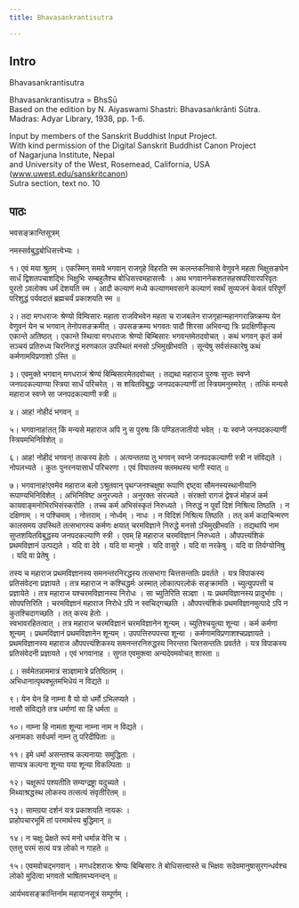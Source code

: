 ```yaml
---
title: Bhavasankrantisutra

---
```

## Intro
  
  
  
  
Bhavasankrantisutra  
  
  
  
  
Bhavasankrantisutra = BhsSū  
Based on the edition by N. Aiyaswami Shastri: Bhavasaṅkrānti Sūtra.  
Madras: Adyar Library, 1938, pp. 1-6.  
  
  
Input by members of the Sanskrit Buddhist Input Project.  
With kind permission of the Digital Sanskrit Buddhist Canon Project  
of Nagarjuna Institute, Nepal  
and University of the West, Rosemead, California, USA  
(www.uwest.edu/sanskritcanon)  
Sutra section, text no. 10  
  
  
  
  
  
  


## पाठः
  
  
  
  
  
  
भवसङ्क्रान्तिसूत्रम्  
  
नमस्सर्वबुद्धबोधिसत्त्वेभ्यः ।  
  
१। एवं मया श्रुतम् । एकस्मिन् समये भगवान् राजगृहे विहरति स्म कलन्तकनिवासे वेणुवने महता भिक्षुसङघेन सार्धं द्विशतपचाशद्भिः भिक्षुभिः सम्बहुलैश्च बोधिसत्त्वमहासत्त्वैः । अथ भगवाननेकशतसहस्रपरिवारपरिवृतः पुरतो ऽवलोक्य धर्मं देशयति स्म । आदौ कल्याणं मध्ये कल्याणमवसाने कल्याणं स्वर्थं सुव्यजनं केवलं परिपूर्णं परिशुद्धं पर्यवदातं ब्रह्मचर्यं प्रकाशयति स्म ॥  
  
२। तदा मगधराजः श्रेण्यो विम्विसारः महाता राजविभवेन महता च राजबलेन राजगृहान्महानगरान्निष्क्रम्य येन वेणुवनं येन च भगवान् तेनोपसङक्रमीत् । उपसङक्रम्य भगवतः पादौ शिरसा अभिवन्द्य त्रिः प्रदक्षिणीकृत्य एकान्ते अतिष्ठत् । एकान्ते स्थित्वा मगधराजः श्रेण्यो बिम्बिसारः भगवन्तमेतदवोचत् । कथं भगवन् कृतं कर्म सञ्चयं प्रतिरुध्य चिरनिरुद्धं मरणकाल उपस्थितं मनसो ऽभिमुखीभवति । सून्येषु सर्वसंस्कारेषु कथं कर्मणामविप्रणाशो ऽस्ति ॥  
  
३। एवमुक्ते भगवान् मगधराजं श्रेण्यं बिम्बिसारमेतदवोचत् । तद्यथा महाराज पुरुषः सुप्तः स्वप्ने जनपदकल्याण्या स्त्रिया सार्धं परिचरेत् । स शयितविबुद्धः जनपदकल्याणीं तां स्त्रियमनुस्मरेत् । तत्किं मन्यसे महाराज स्वप्ने सा जनपदकल्याणी स्त्री ॥  
  
४। आह! नोहीदं भगवन् ॥  
  
५। भगवानाह!तत् किं मन्यसे महाराज अपि नु स पुरुषः किं पण्डितजातीयो भवेत् । यः स्वप्ने जनपदकल्याणीं स्त्रियमभिनिविशेत् ॥  
  
६। आह! नोहीदं भगवन्! तत्कस्य हेतोः । अत्यन्ततया तु भगवन् स्वप्ने जनपदकल्याणी स्त्री न संविद्यते । नोपलभ्यते । कुतः पुनरनयासार्धं परिचरणा । एवं विघातस्य क्लमथस्य भागी स्यात् ॥  
  
७। भगवानाह!एवमेव महाराज बलो ऽश्रुतवान् पृथग्जनश्चक्षुषा रूपाणि द्दष्ट्वा सौमनस्यस्थानीयानि रूपाण्यभिनिविशेत् । अभिनिविष्ट अनुरज्यते । अनुरक्तः संरज्यते । संरक्तो रागजं द्वेषजं मोहजं कर्म कायवाङ्मनोभिरभिसंस्करोति । तच्च कर्म अभिसंस्कृतं निरुध्यते । निरुद्धं न पूर्वां दिशं निश्रित्य तिष्ठति । न दक्षिणाम् । न पश्चिमाम् । नोत्तराम् । नोर्ध्वम् । नाधः । न विदिशं निश्रित्य तिष्ठति । तत् कर्म कदाचिन्मरण कालसमय उपस्थिते तत्सभागस्य कर्मणः क्षयात् चरमविज्ञाने निरुद्धे मनसो ऽभिमुखीभवति । तद्यथापि नाम सुप्तशयितविबुद्धस्य जनपदकल्याणि स्त्री । एवम् हि महाराज चरमविज्ञानं निरुध्यते । औपपत्त्यंशिकं प्रथमविज्ञानं उत्पद्यते । यदि वा देवे । यदि वा मानुषे । यदि वासुरे । यदि वा नरकेषु । यदि वा तिर्यग्योनिषु । यदि वा प्रेतेषु ।  
  
तस्य च महाराज प्रथमविज्ञानस्य समनन्तरनिरद्धस्य तत्सभागा चित्तसन्ततिः प्रवर्तते । यत्र विपाकस्य प्रतिसंवेदना प्रज्ञायते । तत्र महाराज न कश्चिद्धर्मः अस्मात् लोकात्परलोकं सङ्क्रामति । च्युत्युपपत्ती च प्रज्ञायेते । तत्र महाराज यश्चरमविज्ञानस्य निरोधः । सा च्युतिरिति सञ्ज्ञा । यः प्रथमविज्ञानस्य प्रादुर्भावः । सोपपत्तिरिति । चरमविज्ञानं महाराज निरोधे ऽपि न स्वचिद्गच्छति । औपपत्त्यंशिकं प्रथमविज्ञानमुत्पादे ऽपि न कुतश्चिदागच्छति । तत् कस्य हेतोः ।  
स्वभावरहितत्वात् । तत्र महाराज चरमविज्ञानं चरमविज्ञानेन शून्यम् । च्युतिश्चयुत्या शून्या । कर्म कर्मणा शून्यम् । प्रथमविज्ञानं प्रथमविज्ञानेन शून्यम् । उपपत्तिरुपपत्त्या शून्या । कर्मणामविप्रणाशश्चप्रज्ञायते । प्रथमविज्ञानस्य महाराज औपपत्त्यंशिकस्य समनन्तरनिरुद्धस्य निरन्तरा चित्तसन्ततिः प्रवर्तते । यत्र विपाकस्य प्रतिसंवेदनी प्रज्ञायते । एवं भगवानाह । सुगत एवमुक्त्वा अन्यदेवमवोचत् शास्ता ॥  
  
८। सर्वमेतन्नाममात्रं सञ्ज्ञामात्रे प्रतिष्ठितम् ।  
अभिधानात्पृथक्भूतमभिधेयं न विद्यते ॥  
  
९। येन येन हि नाम्ना वै यो यो धर्मो ऽभिलप्यते ।  
नासौ संविद्यते तत्र धर्माणां सा हि धर्मता ॥  
  
१०। नाम्ना हि नामता शून्या नाम्ना नाम न विद्यते ।  
अनामकाः सर्वधर्मा नाम्न तु परिदीपिताः ॥  
  
११। इमे धर्मा असन्तश्च कल्पनायाः समुद्धिताः ।  
साप्यत्र कल्पना शून्या यया शून्या विकल्पिताः ॥  
  
१२। चक्षूरूपं पश्यतीति सम्यग्द्रष्ट्रा यदुच्यते ।  
मिथ्याश्रद्धस्थ लोकस्य तत्सत्यं संवृतीरितम् ॥  
  
१३। सामग्रया दर्शनं यत्र प्रकाशयति नायकः ।  
प्राहोपचारभूमिं तां परमार्थस्य बुद्धिमान् ॥  
  
१४। न चक्षूः प्रेक्षते रूपं मनो धर्मान्न वेत्ति च ।  
एतत्तु परमं सत्यं यत्र लोको न गाहते ॥  
  
१५। एवमवोचद्भगवान् । मगधदेशराजः श्रेण्यः बिम्बिसारः ते बोधिसत्त्वास्ते च भिक्षवः सदेवमानुषासुरगन्धर्वश्च लोको मुदित्वा भगवतो भाषितमभ्यनन्दन् ॥  
  
आर्यभवसङ्क्रान्तिर्नाम महायानसूत्रं सम्पूर्णम् ।  
  
  
  
